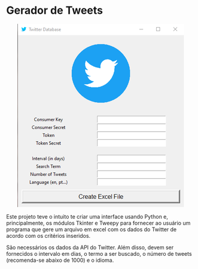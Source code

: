 # Gerador de Tweets

<p align="center">
  <img src="/twitter-project.png" />
</p>

Este projeto teve o intuito te criar uma interface usando Python e, principalmente, os módulos Tkinter e Tweepy para fornecer ao usuário um programa que gere um arquivo em excel com os dados do Twitter de acordo com os critérios inseridos.

São necessários os dados da API do Twitter. Além disso, devem ser fornecidos o intervalo em dias, o termo a ser buscado, o número de tweets (recomenda-se abaixo de 1000) e o idioma.
